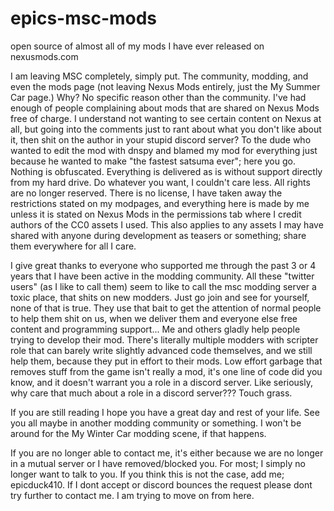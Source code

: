 # epics-msc-mods
open source of almost all of my mods I have ever released on nexusmods.com

I am leaving MSC completely, simply put. The community, modding, and even the mods page (not leaving Nexus Mods entirely, just the My Summer Car page.)
Why?
No specific reason other than the community. I've had enough of people complaining about mods that are shared on Nexus Mods free of charge. I understand not wanting to see certain content on Nexus at all, but going into the comments just to rant about what you don't like about it, then shit on the author in your stupid discord server? To the dude who wanted to edit the mod with dnspy and blamed my mod for everything just because he wanted to make "the fastest satsuma ever"; here you go. Nothing is obfuscated. Everything is delivered as is without support directly from my hard drive. Do whatever you want, I couldn't care less. All rights are no longer reserved. There is no license, I have taken away the restrictions stated on my modpages, and everything here is made by me unless it is stated on Nexus Mods in the permissions tab where I credit authors of the CC0 assets I used. This also applies to any assets I may have shared with anyone during development as teasers or something; share them everywhere for all I care.

I give great thanks to everyone who supported me through the past 3 or 4 years that I have been active in the modding community. All these "twitter users" (as I like to call them) seem to like to call the msc modding server a toxic place, that shits on new modders. Just go join and see for yourself, none of that is true. They use that bait to get the attention of normal people to help them shit on us, when we deliver them and everyone else free content and programming support... Me and others gladly help people trying to develop their mod. There's literally multiple modders with scripter role that can barely write slightly advanced code themselves, and we still help them, because they put in effort to their mods. Low effort garbage that removes stuff from the game isn't really a mod, it's one line of code did you know, and it doesn't warrant you a role in a discord server. Like seriously, why care that much about a role in a discord server??? Touch grass.

If you are still reading I hope you have a great day and rest of your life. See you all maybe in another modding community or something. I won't be around for the My Winter Car modding scene, if that happens.

If you are no longer able to contact me, it's either because we are no longer in a mutual server or I have removed/blocked you. For most; I simply no longer want to talk to you. If you think this is not the case, add me; epicduck410. If I dont accept or discord bounces the request please dont try further to contact me. I am trying to move on from here.
